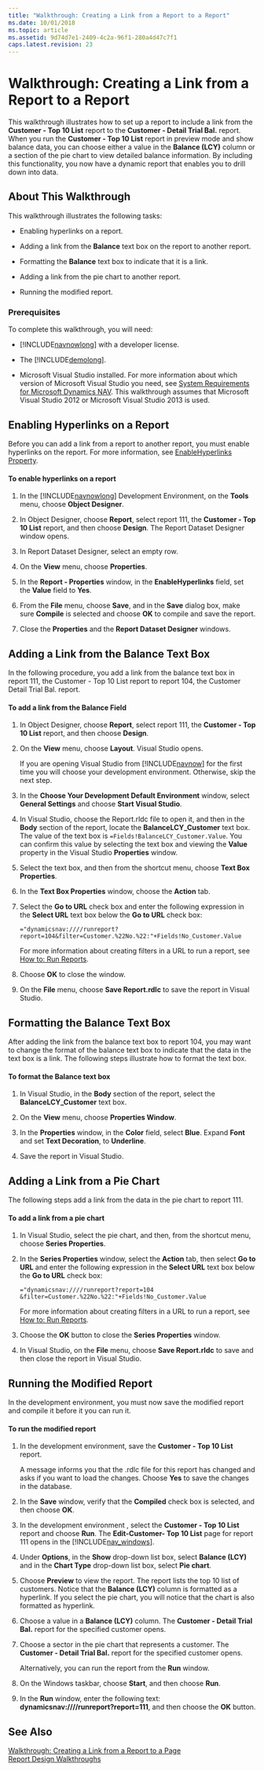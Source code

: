 ```yaml
---
title: "Walkthrough: Creating a Link from a Report to a Report"
ms.date: 10/01/2018
ms.topic: article
ms.assetid: 9d74d7e1-2409-4c2a-96f1-280a4d47c7f1
caps.latest.revision: 23
---
```

# Walkthrough: Creating a Link from a Report to a Report
This walkthrough illustrates how to set up a report to include a link from the **Customer - Top 10 List** report to the **Customer - Detail Trial Bal.** report. When you run the **Customer - Top 10 List** report in preview mode and show balance data, you can choose either a value in the **Balance \(LCY\)** column or a section of the pie chart to view detailed balance information. By including this functionality, you now have a dynamic report that enables you to drill down into data.  

## About This Walkthrough  
 This walkthrough illustrates the following tasks:  

-   Enabling hyperlinks on a report.  

-   Adding a link from the **Balance** text box on the report to another report.  

-   Formatting the **Balance** text box to indicate that it is a link.  

-   Adding a link from the pie chart to another report.  

-   Running the modified report.  

### Prerequisites  
 To complete this walkthrough, you will need:  

-   [!INCLUDE[navnowlong](includes/navnowlong_md.md)] with a developer license.  

-   The [!INCLUDE[demolong](includes/demolong_md.md)].  

-   Microsoft Visual Studio installed. For more information about which version of Microsoft Visual Studio you need, see [System Requirements for Microsoft Dynamics NAV](System-Requirements-for-Microsoft-Dynamics-NAV.md). This walkthrough assumes that Microsoft Visual Studio 2012 or Microsoft Visual Studio 2013 is used.  

## Enabling Hyperlinks on a Report  
 Before you can add a link from a report to another report, you must enable hyperlinks on the report. For more information, see [EnableHyperlinks Property](EnableHyperlinks-Property.md).  

#### To enable hyperlinks on a report  

1.  In the [!INCLUDE[navnowlong](includes/navnowlong_md.md)] Development Environment, on the **Tools** menu, choose **Object Designer**.  

2.  In Object Designer, choose **Report**, select report 111, the **Customer - Top 10 List** report, and then choose **Design**. The Report Dataset Designer window opens.  

3.  In Report Dataset Designer, select an empty row.  

4.  On the **View** menu, choose **Properties**.  

5.  In the **Report - Properties** window, in the **EnableHyperlinks** field, set the **Value** field to **Yes**.  

6.  From the **File** menu, choose **Save**, and in the **Save** dialog box, make sure **Compile** is selected and choose **OK** to compile and save the report.  

7.  Close the **Properties** and the **Report Dataset Designer** windows.  

## Adding a Link from the Balance Text Box  
 In the following procedure, you add a link from the balance text box in report 111, the Customer - Top 10 List report to report 104, the Customer Detail Trial Bal. report.  

#### To add a link from the Balance Field  

1.  In Object Designer, choose **Report**, select report 111, the **Customer - Top 10 List** report, and then choose **Design**.  

2.  On the **View** menu, choose **Layout**. Visual Studio opens.  

     If you are opening Visual Studio from [!INCLUDE[navnow](includes/navnow_md.md)] for the first time you will choose your development environment. Otherwise, skip the next step.  

3.  In the **Choose Your Development Default Environment** window, select **General Settings** and choose **Start Visual Studio**.  

4.  In Visual Studio, choose the Report.rldc file to open it, and then in the **Body** section of the report, locate the **BalanceLCY\_Customer** text box. The value of the text box is `=Fields!BalanceLCY_Customer.Value`. You can confirm this value by selecting the text box and viewing the **Value** property in the Visual Studio **Properties** window.  

5.  Select the text box, and then from the shortcut menu, choose **Text Box Properties**.  

6.  In the **Text Box Properties** window, choose the **Action** tab.  

7.  Select the **Go to URL** check box and enter the following expression in the **Select URL** text box below the **Go to URL** check box:  

    ```  
    ="dynamicsnav:////runreport?report=104&filter=Customer.%22No.%22:"+Fields!No_Customer.Value  
    ```  

     For more information about creating filters in a URL to run a report, see [How to: Run Reports](How-to--Run-Reports.md).  

8.  Choose **OK** to close the window.  

9. On the **File** menu, choose **Save Report.rdlc** to save the report in Visual Studio.  

## Formatting the Balance Text Box  
 After adding the link from the balance text box to report 104, you may want to change the format of the balance text box to indicate that the data in the text box is a link. The following steps illustrate how to format the text box.  

#### To format the Balance text box  

1.  In Visual Studio, in the **Body** section of the report, select the **BalanceLCY\_Customer** text box.  

2.  On the **View** menu, choose **Properties Window**.  

3.  In the **Properties** window, in the **Color** field, select **Blue**. Expand **Font** and set  **Text Decoration**, to **Underline**.  

4.  Save the report in Visual Studio.  

## Adding a Link from a Pie Chart  
 The following steps add a link from the data in the pie chart to report 111.  

#### To add a link from a pie chart  

1.  In Visual Studio, select the pie chart, and then, from the shortcut menu, choose **Series Properties**.  

2.  In the **Series Properties** window, select the **Action** tab, then select **Go to URL** and enter the following expression in the **Select URL** text box below the **Go to URL** check box:  

    ```  
    ="dynamicsnav:////runreport?report=104 &filter=Customer.%22No.%22:"+Fields!No_Customer.Value  
    ```  

     For more information about creating filters in a URL to run a report, see [How to: Run Reports](How-to--Run-Reports.md).  

3.  Choose the **OK** button to close the **Series Properties** window.  

4.  In Visual Studio, on the **File** menu, choose **Save Report.rldc** to save and then close the report in Visual Studio.  

## Running the Modified Report  
 In the development environment, you must now save the modified report and compile it before it you can run it.  

#### To run the modified report  

1.  In the development environment, save the **Customer - Top 10 List** report.  

     A message informs you that the .rdlc file for this report has changed and asks if you want to load the changes. Choose **Yes** to save the changes in the database.  

2.  In the **Save** window, verify that the **Compiled** check box is selected, and then choose **OK**.  

3.  In the development environment , select the **Customer - Top 10 List** report and choose **Run**. The **Edit-Customer- Top 10 List** page for report 111 opens in the [!INCLUDE[nav_windows](includes/nav_windows_md.md)].  

4.  Under **Options**, in the **Show** drop-down list box, select **Balance \(LCY\)** and in the **Chart Type** drop-down list box, select **Pie chart**.  

5.  Choose **Preview** to view the report. The report lists the top 10 list of customers. Notice that the **Balance \(LCY\)** column is formatted as a hyperlink. If you select the pie chart, you will notice that the chart is also formatted as hyperlink.  

6.  Choose a value in a **Balance \(LCY\)** column. The **Customer - Detail Trial Bal.** report for the specified customer opens.  

7.  Choose a sector in the pie chart that represents a customer. The **Customer - Detail Trial Bal.** report for the specified customer opens.  

     Alternatively, you can run the report from the **Run** window.  

8.  On the Windows taskbar, choose **Start**, and then choose **Run**.  

9. In the **Run** window, enter the following text: **dynamicsnav:////runreport?report=111**, and then choose the **OK** button.  

## See Also  
 [Walkthrough: Creating a Link from a Report to a Page](Walkthrough--Creating-a-Link-from-a-Report-to-a-Page.md)   
 [Report Design Walkthroughs](Report-Design-Walkthroughs.md)
